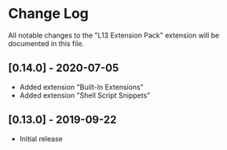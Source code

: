 # Change Log
All notable changes to the "L13 Extension Pack" extension will be documented in this file.

## [0.14.0] - 2020-07-05
- Added extension "Built-In Extensions"
- Added extension "Shell Script Snippets"

## [0.13.0] - 2019-09-22
- Initial release